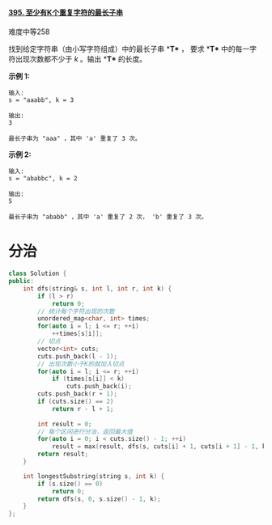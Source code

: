 #### [395. 至少有K个重复字符的最长子串](https://leetcode-cn.com/problems/longest-substring-with-at-least-k-repeating-characters/)

难度中等258

找到给定字符串（由小写字符组成）中的最长子串 ***T\*** ， 要求 ***T\*** 中的每一字符出现次数都不少于 *k* 。输出 ***T\*** 的长度。

**示例 1:**

```
输入:
s = "aaabb", k = 3

输出:
3

最长子串为 "aaa" ，其中 'a' 重复了 3 次。
```

**示例 2:**

```
输入:
s = "ababbc", k = 2

输出:
5

最长子串为 "ababb" ，其中 'a' 重复了 2 次， 'b' 重复了 3 次。
```





# 分治

```c++
class Solution {
public:
    int dfs(string& s, int l, int r, int k) {
        if (l > r)
            return 0;
        // 统计每个字符出现的次数
        unordered_map<char, int> times;
        for(auto i = l; i <= r; ++i) 
            ++times[s[i]];
        // 切点
        vector<int> cuts;
        cuts.push_back(l - 1);
        // 出现次数小于K的就加入切点
        for(auto i = l; i <= r; ++i) 
            if (times[s[i]] < k) 
                cuts.push_back(i);
        cuts.push_back(r + 1);
        if (cuts.size() == 2)
            return r - l + 1;
        
        int result = 0;
        // 每个区间进行分治，返回最大值
        for(auto i = 0; i < cuts.size() - 1; ++i)
            result = max(result, dfs(s, cuts[i] + 1, cuts[i + 1] - 1, k));
        return result;
    }

    int longestSubstring(string s, int k) {
        if (s.size() == 0)
            return 0;
        return dfs(s, 0, s.size() - 1, k);
    }
};
```

